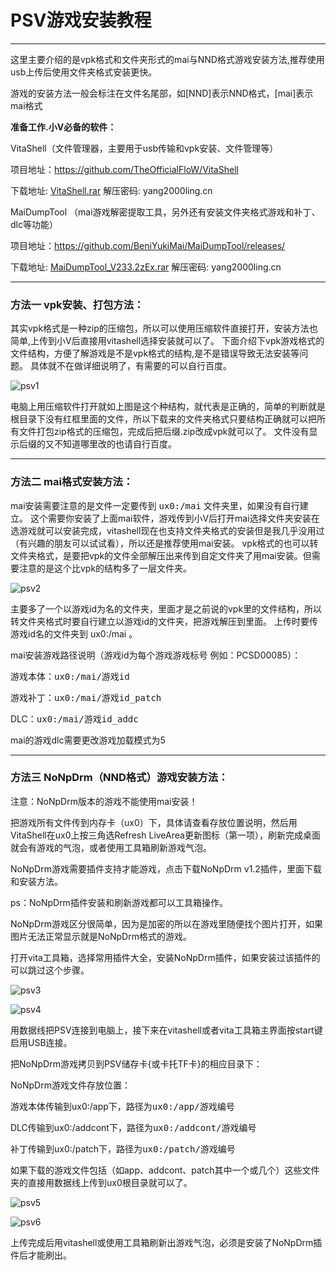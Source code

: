 # PSV游戏安装教程
---
这里主要介绍的是vpk格式和文件夹形式的mai与NND格式游戏安装方法,推荐使用usb上传后使用文件夹格式安装更快。

游戏的安装方法一般会标注在文件名尾部，如[NND]表示NND格式，[mai]表示mai格式

**准备工作.小V必备的软件：**

VitaShell（文件管理器，主要用于usb传输和vpk安装、文件管理等）

项目地址：<https://github.com/TheOfficialFloW/VitaShell>

下载地址: [VitaShell.rar](https://545c.com/file/17607981-435727674) 解压密码: yang2000ling.cn

MaiDumpTool （mai游戏解密提取工具，另外还有安装文件夹格式游戏和补丁、dlc等功能）

项目地址：<https://github.com/BeniYukiMai/MaiDumpTool/releases/>

下载地址: [MaiDumpTool_V233.2zEx.rar](https://545c.com/file/17607981-435727601) 解压密码: yang2000ling.cn
***
### 方法一 vpk安装、打包方法：
其实vpk格式是一种zip的压缩包，所以可以使用压缩软件直接打开，安装方法也简单,上传到小V后直接用vitashell选择安装就可以了。
下面介绍下vpk游戏格式的文件结构，方便了解游戏是不是vpk格式的结构,是不是错误导致无法安装等问题。
具体就不在做详细说明了，有需要的可以自行百度。

![psv1](https://data.yang2000ling.com/img/article/psv1.jpg)

电脑上用压缩软件打开就如上图是这个种结构，就代表是正确的，简单的判断就是根目录下没有红框里面的文件，所以下载来的文件夹格式只要结构正确就可以把所有文件打包zip格式的压缩包，完成后把后缀.zip改成vpk就可以了。 文件没有显示后缀的又不知道哪里改的也请自行百度。
***
### 方法二 mai格式安装方法：
mai安装需要注意的是文件一定要传到 <kbd>ux0:/mai</kbd> 文件夹里，如果没有自行建立。
这个需要你安装了上面mai软件，游戏传到小V后打开mai选择文件夹安装在选游戏就可以安装完成，vitashell现在也支持文件夹格式的安装但是我几乎没用过（有兴趣的朋友可以试试看），所以还是推荐使用mai安装。
vpk格式的也可以转文件夹格式，是要把vpk的文件全部解压出来传到自定文件夹了用mai安装。但需要注意的是这个比vpk的结构多了一层文件夹。

![psv2](https://data.yang2000ling.com/img/article/psv2.jpg)

主要多了一个以游戏id为名的文件夹，里面才是之前说的vpk里的文件结构，所以转文件夹格式时要自行建立以游戏id的文件夹，把游戏解压到里面。 上传时要传游戏id名的文件夹到 ux0:/mai 。

mai安装游戏路径说明（游戏id为每个游戏游戏标号 例如：PCSD00085）：

游戏本体：<kbd>ux0:/mai/游戏id</kbd>

游戏补丁：<kbd>ux0:/mai/游戏id_patch</kbd>

DLC：<kbd>ux0:/mai/游戏id_addc</kbd>

mai的游戏dlc需要更改游戏加载模式为5

***
### 方法三 NoNpDrm（NND格式）游戏安装方法：
注意：NoNpDrm版本的游戏不能使用mai安装！

把游戏所有文件传到内存卡（ux0）下，具体请查看存放位置说明，然后用VitaShell在ux0上按三角选Refresh LiveArea更新图标（第一项），刷新完成桌面就会有游戏的气泡，或者使用工具箱刷新游戏气泡。

NoNpDrm游戏需要插件支持才能游戏，点击下载NoNpDrm v1.2插件，里面下载和安装方法。

ps：NoNpDrm插件安装和刷新游戏都可以工具箱操作。

NoNpDrm游戏区分很简单，因为是加密的所以在游戏里随便找个图片打开，如果图片无法正常显示就是NoNpDrm格式的游戏。

打开vita工具箱，选择常用插件大全，安装NoNpDrm插件，如果安装过该插件的可以跳过这个步骤。

![psv3](https://data.yang2000ling.com/img/article/psvnnd1.jpg)

![psv4](https://data.yang2000ling.com/img/article/psvnnd2.jpg)

用数据线把PSV连接到电脑上，接下来在vitashell或者vita工具箱主界面按start键启用USB连接。

把NoNpDrm游戏拷贝到PSV储存卡{或卡托TF卡}的相应目录下：

NoNpDrm游戏文件存放位置：

游戏本体传输到ux0:/app下，路径为<kbd>ux0:/app/游戏编号</kbd>

DLC传输到ux0:/addcont下，路径为<kbd>ux0:/addcont/游戏编号</kbd>

补丁传输到ux0:/patch下，路径为<kbd>ux0:/patch/游戏编号</kbd>

如果下载的游戏文件包括（如app、addcont、patch其中一个或几个）这些文件夹的直接用数据线上传到ux0根目录就可以了。

![psv5](https://data.yang2000ling.com/img/article/psvnnd3.jpg)

![psv6](https://data.yang2000ling.com/img/article/psvnnd4.jpg)

上传完成后用vitashell或使用工具箱刷新出游戏气泡，必须是安装了NoNpDrm插件后才能刷出。